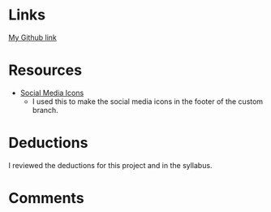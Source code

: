 # Links
[My Github link](https://github.com/lorruche/project_final2_gibbons_lori)

# Resources
* [Social Media Icons](https://www.w3schools.com/howto/tryit.asp?filename=tryhow_css_social_media_buttons2)
    * I used this to make the social media icons in the footer of the custom
branch.


# Deductions

I reviewed the deductions for this project and in the syllabus.

# Comments
